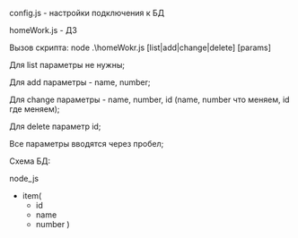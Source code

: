 config.js - настройки подключения к БД

homeWork.js - ДЗ

Вызов скрипта:
node .\homeWokr.js [list|add|change|delete] [params]


Для list параметры не нужны; 

Для add параметры - name, number; 

Для change параметры - name, number, id (name, number что меняем, id где меняем); 

Для delete параметр id; 
 
Все параметры вводятся через пробел;

Схема БД:

node_js
- item(
   - id
   - name
   - number
   )
